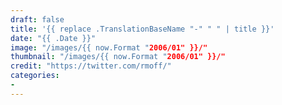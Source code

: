 ```yaml
---
draft: false
title: '{{ replace .TranslationBaseName "-" " " | title }}'
date: "{{ .Date }}"
image: "/images/{{ now.Format "2006/01" }}/"
thumbnail: "/images/{{ now.Format "2006/01" }}/"
credit: "https://twitter.com/rmoff/"
categories:
- 
---
```



<!--more-->
